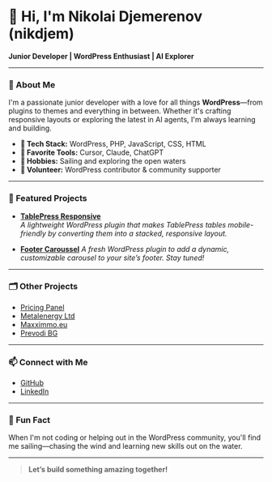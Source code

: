 # 👋 Hi, I'm Nikolai Djemerenov (nikdjem)

**Junior Developer | WordPress Enthusiast | AI Explorer**

---

### 🚀 About Me

I'm a passionate junior developer with a love for all things **WordPress**—from plugins to themes and everything in between. Whether it's crafting responsive layouts or exploring the latest in AI agents, I'm always learning and building.

- **🔧 Tech Stack:** WordPress, PHP, JavaScript, CSS, HTML
- **🤖 Favorite Tools:** Cursor, Claude, ChatGPT
- **🌊 Hobbies:** Sailing and exploring the open waters
- **🤝 Volunteer:** WordPress contributor & community supporter

---

### 🌟 Featured Projects

- [**TablePress Responsive**](https://github.com/nikdjem/tablepress-responsive)  
  _A lightweight WordPress plugin that makes TablePress tables mobile-friendly by converting them into a stacked, responsive layout._

- [**Footer Caroussel**](https://github.com/nikdjem/PDF-Carousel-Footer-WordPress-Plugin) 
  _A fresh WordPress plugin to add a dynamic, customizable carousel to your site’s footer. Stay tuned!_

---

### 🗂 Other Projects

- [Pricing Panel](https://github.com/nikdjem/pricing_panel)
- [Metalenergy Ltd](https://metalenergy.bg)
- [Maxximmo.eu](https://maxximmo.eu)
- [Prevodi BG](https://prevodi-bg.bg) 

---

### 📫 Connect with Me

- [GitHub](https://github.com/nikdjem)
- [LinkedIn](https://www.linkedin.com/in/nikolaidjemerenov/)

---

### 💬 Fun Fact

When I'm not coding or helping out in the WordPress community, you'll find me sailing—chasing the wind and learning new skills out on the water.

---

> **Let’s build something amazing together!**
> 
